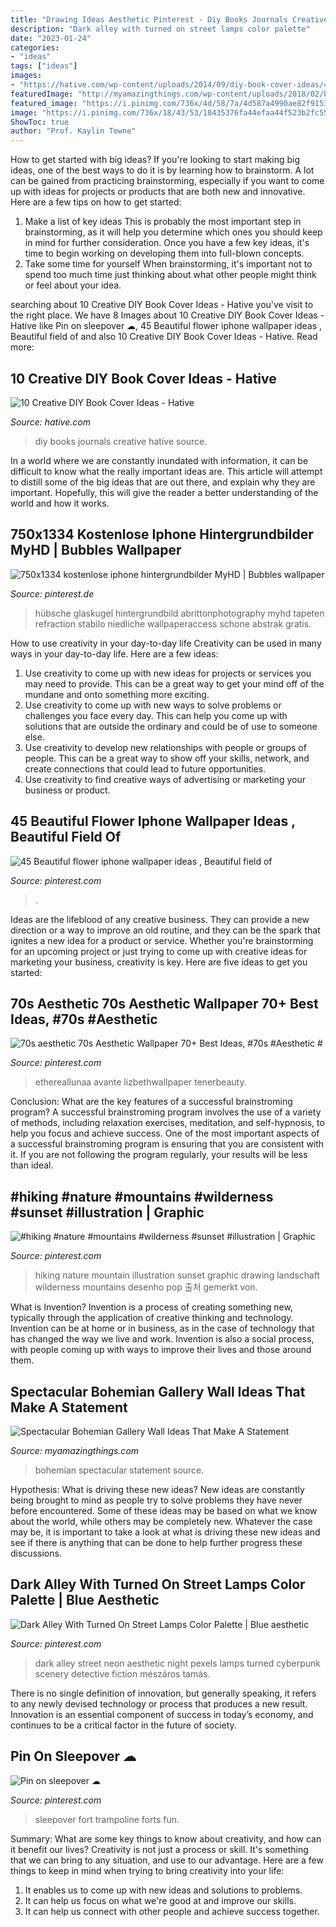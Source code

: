 ```yaml
---
title: "Drawing Ideas Aesthetic Pinterest - Diy Books Journals Creative Hative Source"
description: "Dark alley with turned on street lamps color palette"
date: "2023-01-24"
categories:
- "ideas"
tags: ["ideas"]
images:
- "https://hative.com/wp-content/uploads/2014/09/diy-book-cover-ideas/4-old-books-make-great-journals.jpg"
featuredImage: "http://myamazingthings.com/wp-content/uploads/2018/02/bohemian-gallery-wall-3.jpg"
featured_image: "https://i.pinimg.com/736x/4d/58/7a/4d587a4990ae82f9153634d9db304fc7.jpg"
image: "https://i.pinimg.com/736x/18/43/53/18435376fa44efaa44f523b2fc55ef49.jpg"
ShowToc: true
author: "Prof. Kaylin Towne"
---
```



How to get started with big ideas?
If you're looking to start making big ideas, one of the best ways to do it is by learning how to brainstorm. A lot can be gained from practicing brainstorming, especially if you want to come up with ideas for projects or products that are both new and innovative. Here are a few tips on how to get started: 
1. Make a list of key ideas 
This is probably the most important step in brainstorming, as it will help you determine which ones you should keep in mind for further consideration. Once you have a few key ideas, it's time to begin working on developing them into full-blown concepts. 
2. Take some time for yourself 
When brainstorming, it's important not to spend too much time just thinking about what other people might think or feel about your idea.

	

		
searching about 10 Creative DIY Book Cover Ideas - Hative you've visit to the right place. We have 8 Images about 10 Creative DIY Book Cover Ideas - Hative like Pin on sleepover ☁, 45 Beautiful flower iphone wallpaper ideas , Beautiful field of and also 10 Creative DIY Book Cover Ideas - Hative. Read more:
		
    
## 10 Creative DIY Book Cover Ideas - Hative

<img loading=lazy src="https://hative.com/wp-content/uploads/2014/09/diy-book-cover-ideas/4-old-books-make-great-journals.jpg" onerror="this.onerror=null;this.src='https://tse3.mm.bing.net/th?id=OIP.eWOE_esJZnOiewwDMmULugHaJ4&amp;pid=15.1';" alt="10 Creative DIY Book Cover Ideas - Hative">

_Source: hative.com_

>diy books journals creative hative source. 

	

In a world where we are constantly inundated with information, it can be difficult to know what the really important ideas are. This article will attempt to distill some of the big ideas that are out there, and explain why they are important. Hopefully, this will give the reader a better understanding of the world and how it works.

    
## 750x1334 Kostenlose Iphone Hintergrundbilder MyHD | Bubbles Wallpaper

<img loading=lazy src="https://i.pinimg.com/736x/8c/18/66/8c1866021c335e17a220ea963686f764.jpg" onerror="this.onerror=null;this.src='https://tse2.mm.bing.net/th?id=OIP.twhI1Iz3xttVTCG4Z81IzAHaNL&amp;pid=15.1';" alt="750x1334 kostenlose iphone hintergrundbilder MyHD | Bubbles wallpaper">

_Source: pinterest.de_

>hübsche glaskugel hintergrundbild abrittonphotography myhd tapeten refraction stabilo niedliche wallpaperaccess schone abstrak gratis. 

	

How to use creativity in your day-to-day life
Creativity can be used in many ways in your day-to-day life. Here are a few ideas: 
1. Use creativity to come up with new ideas for projects or services you may need to provide. This can be a great way to get your mind off of the mundane and onto something more exciting. 
2. Use creativity to come up with new ways to solve problems or challenges you face every day. This can help you come up with solutions that are outside the ordinary and could be of use to someone else. 
3. Use creativity to develop new relationships with people or groups of people. This can be a great way to show off your skills, network, and create connections that could lead to future opportunities. 
4. Use creativity to find creative ways of advertising or marketing your business or product.

    
## 45 Beautiful Flower Iphone Wallpaper Ideas , Beautiful Field Of

<img loading=lazy src="https://i.pinimg.com/736x/e0/0b/72/e00b72089fb40ad27ed57fc870e60ed6.jpg" onerror="this.onerror=null;this.src='https://tse2.mm.bing.net/th?id=OIP.E5ek2o626hZjl9LZ34ZV7QHaNy&amp;pid=15.1';" alt="45 Beautiful flower iphone wallpaper ideas , Beautiful field of">

_Source: pinterest.com_

>. 

	

Ideas are the lifeblood of any creative business. They can provide a new direction or a way to improve an old routine, and they can be the spark that ignites a new idea for a product or service. Whether you're brainstorming for an upcoming project or just trying to come up with creative ideas for marketing your business, creativity is key. Here are five ideas to get you started: 
    
## 70s Aesthetic 70s Aesthetic Wallpaper 70+ Best Ideas, #70s #Aesthetic #

<img loading=lazy src="https://i.pinimg.com/736x/5e/36/72/5e3672b5184cbe3cbbe463487aed077b.jpg" onerror="this.onerror=null;this.src='https://tse2.mm.bing.net/th?id=OIP.bZ840ufn9Lo37aplLH-LEgAAAA&amp;pid=15.1';" alt="70s aesthetic 70s Aesthetic Wallpaper 70+ Best Ideas, #70s #Aesthetic #">

_Source: pinterest.com_

>ethereallunaa avante lizbethwallpaper tenerbeauty. 

	

Conclusion: What are the key features of a successful brainstroming program?
A successful brainstroming program involves the use of a variety of methods, including relaxation exercises, meditation, and self-hypnosis, to help you focus and achieve success. One of the most important aspects of a successful brainstroming program is ensuring that you are consistent with it. If you are not following the program regularly, your results will be less than ideal.

    
## #hiking #nature #mountains #wilderness #sunset #illustration | Graphic

<img loading=lazy src="https://i.pinimg.com/736x/18/43/53/18435376fa44efaa44f523b2fc55ef49.jpg" onerror="this.onerror=null;this.src='https://tse3.mm.bing.net/th?id=OIP.SV8H6935LFh-5IM5eIhIiQHaLH&amp;pid=15.1';" alt="#hiking #nature #mountains #wilderness #sunset #illustration | Graphic">

_Source: pinterest.com_

>hiking nature mountain illustration sunset graphic drawing landschaft wilderness mountains desenho pop 출처 gemerkt von. 

	

What is Invention?
Invention is a process of creating something new, typically through the application of creative thinking and technology. Invention can be at home or in business, as in the case of technology that has changed the way we live and work. Invention is also a social process, with people coming up with ways to improve their lives and those around them.

    
## Spectacular Bohemian Gallery Wall Ideas That Make A Statement

<img loading=lazy src="http://myamazingthings.com/wp-content/uploads/2018/02/bohemian-gallery-wall-3.jpg" onerror="this.onerror=null;this.src='https://tse4.mm.bing.net/th?id=OIP.AHM-y3hp0fCCRWLb-fiLiAHaJ4&amp;pid=15.1';" alt="Spectacular Bohemian Gallery Wall Ideas That Make A Statement">

_Source: myamazingthings.com_

>bohemian spectacular statement source. 

	

Hypothesis: What is driving these new ideas?
New ideas are constantly being brought to mind as people try to solve problems they have never before encountered. Some of these ideas may be based on what we know about the world, while others may be completely new. Whatever the case may be, it is important to take a look at what is driving these new ideas and see if there is anything that can be done to help further progress these discussions.

    
## Dark Alley With Turned On Street Lamps Color Palette | Blue Aesthetic

<img loading=lazy src="https://i.pinimg.com/736x/e9/48/74/e948743824aafe485ee41c23af4c6dce.jpg" onerror="this.onerror=null;this.src='https://tse1.mm.bing.net/th?id=OIP.oxa79HixyFMvvWiI3RtwAwHaLH&amp;pid=15.1';" alt="Dark Alley With Turned On Street Lamps Color Palette | Blue aesthetic">

_Source: pinterest.com_

>dark alley street neon aesthetic night pexels lamps turned cyberpunk scenery detective fiction mészáros tamás. 

	

There is no single definition of innovation, but generally speaking, it refers to any newly devised technology or process that produces a new result. Innovation is an essential component of success in today’s economy, and continues to be a critical factor in the future of society.

    
## Pin On Sleepover ☁

<img loading=lazy src="https://i.pinimg.com/736x/4d/58/7a/4d587a4990ae82f9153634d9db304fc7.jpg" onerror="this.onerror=null;this.src='https://tse3.mm.bing.net/th?id=OIP.DktDm2pRmFWJiGiAOJXaOwHaJ3&amp;pid=15.1';" alt="Pin on sleepover ☁">

_Source: pinterest.com_

>sleepover fort trampoline forts fun. 

	

Summary: What are some key things to know about creativity, and how can it benefit our lives?
Creativity is not just a process or skill. It's something that we can bring to any situation, and use to our advantage. Here are a few things to keep in mind when trying to bring creativity into your life:
1. It enables us to come up with new ideas and solutions to problems.
2. It can help us focus on what we're good at and improve our skills.
3. It can help us connect with other people and achieve success together.

